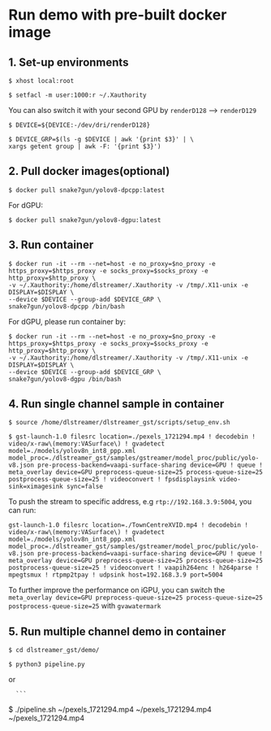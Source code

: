 # Run demo with pre-built docker image

## 1. Set-up environments ##
   
   ```
   $ xhost local:root
   ```
   
   ```
   $ setfacl -m user:1000:r ~/.Xauthority
   ```
   
   You can also switch it with your second GPU by ```renderD128``` --> ```renderD129```
   ```
   $ DEVICE=${DEVICE:-/dev/dri/renderD128}
   ```
   
   ```
   $ DEVICE_GRP=$(ls -g $DEVICE | awk '{print $3}' | \
   xargs getent group | awk -F: '{print $3}')
   ```
## 2. Pull docker images(optional)

   ```
   $ docker pull snake7gun/yolov8-dpcpp:latest
   ```

   For dGPU:
   
   ```
   $ docker pull snake7gun/yolov8-dgpu:latest
   ```
    
## 3. Run container
   
   ```
   $ docker run -it --rm --net=host -e no_proxy=$no_proxy -e https_proxy=$https_proxy -e socks_proxy=$socks_proxy -e http_proxy=$http_proxy \
   -v ~/.Xauthority:/home/dlstreamer/.Xauthority -v /tmp/.X11-unix -e DISPLAY=$DISPLAY \
   --device $DEVICE --group-add $DEVICE_GRP \
   snake7gun/yolov8-dpcpp /bin/bash
   ```
   
   For dGPU, please run container by:
   
   ```
   $ docker run -it --rm --net=host -e no_proxy=$no_proxy -e https_proxy=$https_proxy -e socks_proxy=$socks_proxy -e http_proxy=$http_proxy \
   -v ~/.Xauthority:/home/dlstreamer/.Xauthority -v /tmp/.X11-unix -e DISPLAY=$DISPLAY \
   --device $DEVICE --group-add $DEVICE_GRP \
   snake7gun/yolov8-dgpu /bin/bash
   ```

## 4. Run single channel sample in container

   ```
   $ source /home/dlstreamer/dlstreamer_gst/scripts/setup_env.sh
   ```
   
   
   ```
   $ gst-launch-1.0 filesrc location=./pexels_1721294.mp4 ! decodebin ! video/x-raw\(memory:VASurface\) ! gvadetect model=./models/yolov8n_int8_ppp.xml model_proc=./dlstreamer_gst/samples/gstreamer/model_proc/public/yolo-v8.json pre-process-backend=vaapi-surface-sharing device=GPU ! queue ! meta_overlay device=GPU preprocess-queue-size=25 process-queue-size=25 postprocess-queue-size=25 ! videoconvert ! fpsdisplaysink video-sink=ximagesink sync=false
   ```

   To push the stream to specific address, e.g ```rtp://192.168.3.9:5004```, you can run:


   ```
   gst-launch-1.0 filesrc location=./TownCentreXVID.mp4 ! decodebin ! video/x-raw\(memory:VASurface\) ! gvadetect model=./models/yolov8n_int8_ppp.xml model_proc=./dlstreamer_gst/samples/gstreamer/model_proc/public/yolo-v8.json pre-process-backend=vaapi-surface-sharing device=GPU ! queue ! meta_overlay device=GPU preprocess-queue-size=25 process-queue-size=25 postprocess-queue-size=25 ! videoconvert ! vaapih264enc ! h264parse ! mpegtsmux ! rtpmp2tpay ! udpsink host=192.168.3.9 port=5004
   ```

   To further improve the performance on iGPU, you can switch the ```meta_overlay device=GPU preprocess-queue-size=25 process-queue-size=25 postprocess-queue-size=25``` with ```gvawatermark```

## 5. Run multiple channel demo in container

   ```
   $ cd dlstreamer_gst/demo/
   ```
   
   ```
   $ python3 pipeline.py

   ```

   or

      ```
   $ ./pipeline.sh ~/pexels_1721294.mp4 ~/pexels_1721294.mp4 ~/pexels_1721294.mp4

   ```
